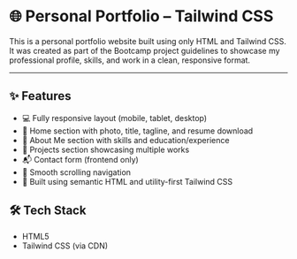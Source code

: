 # 🌐 Personal Portfolio – Tailwind CSS

This is a personal portfolio website built using only HTML and Tailwind CSS. It was created as part of the Bootcamp project guidelines to showcase my professional profile, skills, and work in a clean, responsive format.

---

## ✨ Features

- 💻 Fully responsive layout (mobile, tablet, desktop)
- 🧑 Home section with photo, title, tagline, and resume download
- 🧾 About Me section with skills and education/experience
- 📁 Projects section showcasing multiple works
- 📬 Contact form (frontend only)
- 📜 Smooth scrolling navigation
- 🎨 Built using semantic HTML and utility-first Tailwind CSS


## 🛠 Tech Stack

- HTML5
- Tailwind CSS (via CDN)
